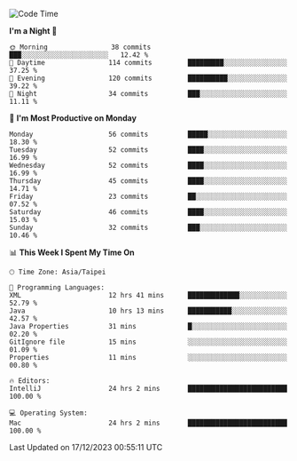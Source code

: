 <!--START_SECTION:waka-->
![Code Time](http://img.shields.io/badge/Code%20Time-764%20hrs%2059%20mins-blue)

**I'm a Night 🦉** 

```text
🌞 Morning                38 commits          ███░░░░░░░░░░░░░░░░░░░░░░   12.42 % 
🌆 Daytime                114 commits         █████████░░░░░░░░░░░░░░░░   37.25 % 
🌃 Evening                120 commits         ██████████░░░░░░░░░░░░░░░   39.22 % 
🌙 Night                  34 commits          ███░░░░░░░░░░░░░░░░░░░░░░   11.11 % 
```
📅 **I'm Most Productive on Monday** 

```text
Monday                   56 commits          █████░░░░░░░░░░░░░░░░░░░░   18.30 % 
Tuesday                  52 commits          ████░░░░░░░░░░░░░░░░░░░░░   16.99 % 
Wednesday                52 commits          ████░░░░░░░░░░░░░░░░░░░░░   16.99 % 
Thursday                 45 commits          ████░░░░░░░░░░░░░░░░░░░░░   14.71 % 
Friday                   23 commits          ██░░░░░░░░░░░░░░░░░░░░░░░   07.52 % 
Saturday                 46 commits          ████░░░░░░░░░░░░░░░░░░░░░   15.03 % 
Sunday                   32 commits          ███░░░░░░░░░░░░░░░░░░░░░░   10.46 % 
```


📊 **This Week I Spent My Time On** 

```text
🕑︎ Time Zone: Asia/Taipei

💬 Programming Languages: 
XML                      12 hrs 41 mins      █████████████░░░░░░░░░░░░   52.79 % 
Java                     10 hrs 13 mins      ███████████░░░░░░░░░░░░░░   42.57 % 
Java Properties          31 mins             █░░░░░░░░░░░░░░░░░░░░░░░░   02.20 % 
GitIgnore file           15 mins             ░░░░░░░░░░░░░░░░░░░░░░░░░   01.09 % 
Properties               11 mins             ░░░░░░░░░░░░░░░░░░░░░░░░░   00.80 % 

🔥 Editors: 
IntelliJ                 24 hrs 2 mins       █████████████████████████   100.00 % 

💻 Operating System: 
Mac                      24 hrs 2 mins       █████████████████████████   100.00 % 
```


 Last Updated on 17/12/2023 00:55:11 UTC
<!--END_SECTION:waka-->
